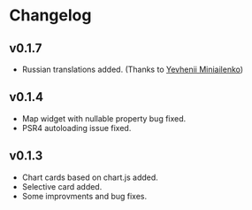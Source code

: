 # Changelog

## v0.1.7
* Russian translations added. (Thanks to [Yevhenii Miniailenko](https://github.com/mafftor))

## v0.1.4
* Map widget with nullable property bug fixed.
* PSR4 autoloading issue fixed.

## v0.1.3
* Chart cards based on chart.js added.
* Selective card added.
* Some improvments and bug fixes.

